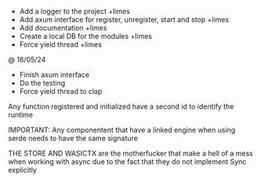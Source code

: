 - Add a logger to the project +limes
- Add axum interface for register, unregister, start and stop +limes
- Add documentation +limes
- Create a local DB for the modules +limes
- Force yield thread +limes

@ 16/05/24
- Finish axum interface
- Do the testing
- Force yield thread to clap

Any function registered and initialized have a second id to identify the runtime

IMPORTANT:
Any componentent that have a linked engine when using serde needs to have the same signature

THE STORE AND WASICTX are the motherfucker that make a hell of a mess when working with async due to the fact that they do not implement Sync explicitly
